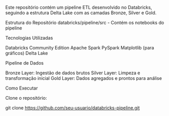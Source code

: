 Este repositório contém um pipeline ETL desenvolvido no Databricks, seguindo a estrutura Delta Lake com as camadas Bronze, Silver e Gold.

Estrutura do Repositório
databricks/pipeline/src - Contém os notebooks do pipeline

Tecnologias Utilizadas

Databricks Community Edition
Apache Spark
PySpark
Matplotlib (para gráficos)
Delta Lake

Pipeline de Dados

Bronze Layer: Ingestão de dados brutos
Silver Layer: Limpeza e transformação inicial
Gold Layer: Dados agregados e prontos para análise


Como Executar

Clone o repositório:

git clone https://github.com/seu-usuario/databricks-pipeline.git
